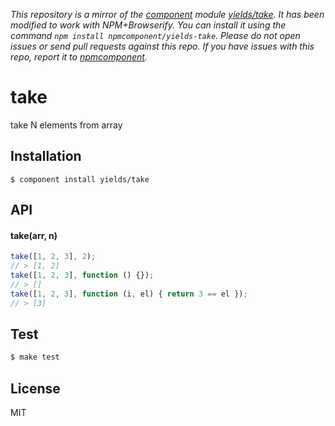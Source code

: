 *This repository is a mirror of the [component](http://component.io) module [yields/take](http://github.com/yields/take). It has been modified to work with NPM+Browserify. You can install it using the command `npm install npmcomponent/yields-take`. Please do not open issues or send pull requests against this repo. If you have issues with this repo, report it to [npmcomponent](https://github.com/airportyh/npmcomponent).*

# take

  take N elements from array

## Installation

    $ component install yields/take

## API

#### take(arr, n)

```javascript
take([1, 2, 3], 2);
// > [1, 2]
take([1, 2, 3], function () {});
// > []
take([1, 2, 3], function (i, el) { return 3 == el });
// > [3]
```

## Test

```bash
$ make test
```

## License

  MIT
